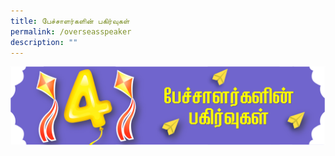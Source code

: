 ```yaml
---
title: பேச்சாளர்களின் பகிர்வுகள்
permalink: /overseasspeaker
description: ""
---
```


![](/images/Picture90.png)

